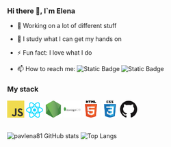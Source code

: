 ### Hi there 👋, I`m Elena

 - 🔭 Working on a lot of different stuff
 - 🌱  I study what I can get my hands on
 -  ⚡ Fun fact: I love what I do
 
 - 📫 How to reach me: ![Static Badge](https://img.shields.io/badge/Lena-Nesteruk-%230A66C2?style=flat&logo=linkedIn&labelColor=%230A66C2) 
  ![Static Badge](https://img.shields.io/badge/%40pavlena81-white?style=flat&logo=gmail)

### My stack
<img alt="Java Script" width="40px"
 src="https://raw.githubusercontent.com/github/explore/80688e429a7d4ef2fca1e82350fe8e3517d3494d/topics/javascript/javascript.png"/> 
<img alt="React" width="40px"
  src="https://github.com/pavlena81/QAL-new-project/blob/main/src/assets/react.svg"/> 
<img alt="Node JS" width="40px"
 src="https://raw.githubusercontent.com/github/explore/80688e429a7d4ef2fca1e82350fe8e3517d3494d/topics/nodejs/nodejs.png"/>  <img alt="Mongo DB" width="40px"
   src="https://raw.githubusercontent.com/github/explore/80688e429a7d4ef2fca1e82350fe8e3517d3494d/topics/mongodb/mongodb.png"/>
 <img alt="HTML" width="40px"
   src="https://raw.githubusercontent.com/github/explore/80688e429a7d4ef2fca1e82350fe8e3517d3494d/topics/html/html.png"/> 
  <img alt="CSS" width="40px"
   src="https://raw.githubusercontent.com/github/explore/80688e429a7d4ef2fca1e82350fe8e3517d3494d/topics/css/css.png"/> 
  <img alt="Github" width="40px"
   src="https://raw.githubusercontent.com/github/explore/78df643247d429f6cc873026c0622819ad797942/topics/github/github.png"/> 
   <br/>
   <br/> 
  
   <img alt="pavlena81 GitHub stats"
    src="https://github-readme-stats.vercel.app/api?username=pavlena81&theme=blue-green&show_icons=true" />  <img alt="Top Langs"
    src="https://github-readme-stats.vercel.app/api/top-langs/?username=pavlena81&layout=compact&theme=blue-green"/> 
  
   





